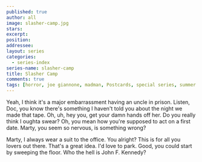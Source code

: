 ```yaml
---
published: true
author: all
image: slasher-camp.jpg
stars: 
excerpt: 
position: 
addressee: 
layout: series
categories:
  - series-index
series-name: slasher-camp
title: Slasher Camp
comments: true
tags: [horror, joe giannone, madman, Postcards, special series, summer camp, Summer Camp]
---
```

Yeah, I think it's a major embarrassment having an uncle in prison. Listen, Doc, you know there's something I haven't told you about the night we made that tape. Oh, uh, hey you, get your damn hands off her. Do you really think I oughta swear? Oh, you mean how you're supposed to act on a first date. Marty, you seem so nervous, is something wrong?

Marty, I always wear a suit to the office. You alright? This is for all you lovers out there. That's a great idea. I'd love to park. Good, you could start by sweeping the floor. Who the hell is John F. Kennedy?